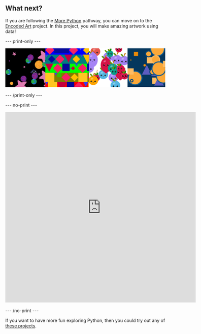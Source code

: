 ## What next?

If you are following the [More Python](https://projects.raspberrypi.org/en/raspberrypi/python-2) pathway, you can move on to the [Encoded Art](https://learning-admin.raspberrypi.org/en/projects/encoded-art/0) project. In this project, you will make amazing artwork using data!

--- print-only ---

![An Image showing the Mapping data project output](images/example-projects.png)

--- /print-only ---

--- no-print ---

<div class="trinket">
<iframe src="https://trinket.io/embed/python/ff931d5dd5?outputOnly=true&runOption=run" width="600" height="600" frameborder="0" marginwidth="0" marginheight="0" allowfullscreen></iframe>
</div>

--- /no-print ---

If you want to have more fun exploring Python, then you could try out any of [these projects](https://projects.raspberrypi.org/en/projects?software%5B%5D=python&curriculum%5B%5D=%202).
